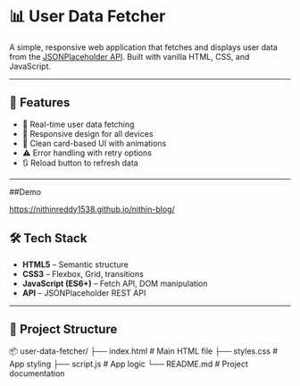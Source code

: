  # 📊 User Data Fetcher

A simple, responsive web application that fetches and displays user data from the [JSONPlaceholder API](https://jsonplaceholder.typicode.com/users). Built with vanilla HTML, CSS, and JavaScript.

---

## 🚀 Features

- 🔄 Real-time user data fetching  
- 📱 Responsive design for all devices  
- 🎨 Clean card-based UI with animations  
- ⚠️ Error handling with retry options  
- 🔃 Reload button to refresh data

---
##Demo

https://nithinreddy1538.github.io/nithin-blog/

## 🛠️ Tech Stack

- **HTML5** – Semantic structure  
- **CSS3** – Flexbox, Grid, transitions  
- **JavaScript (ES6+)** – Fetch API, DOM manipulation  
- **API** – JSONPlaceholder REST API

---

## 📁 Project Structure

📦 user-data-fetcher/
├── index.html # Main HTML file
├── styles.css # App styling
├── script.js # App logic
└── README.md # Project documentation


